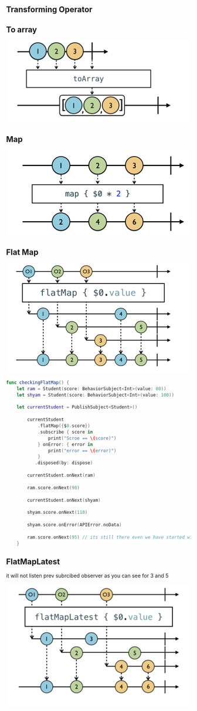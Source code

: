 ## Transforming Operator

## To array

![Alt text](./images/toArray.png)

## Map

![Alt text](./images/map.png)

## Flat Map

![Alt text](./images/flatMap.png)

```swift
func checkingFlatMap() {
    let ram = Student(score: BehaviorSubject<Int>(value: 80))
    let shyam = Student(score: BehaviorSubject<Int>(value: 100))

    let currentStudent = PublishSubject<Student>()

        currentStudent
            .flatMap({$0.score})
            .subscribe { score in
                print("Scroe == \(score)")
            } onError: { error in
                print("error == \(error)")
            }
           .disposed(by: dispose)

        currentStudent.onNext(ram)

        ram.score.onNext(90)

        currentStudent.onNext(shyam)

        shyam.score.onNext(110)

        shyam.score.onError(APIError.noData)

        ram.score.onNext(95) // its still there even we have started with shyam that is problem or not expected with flat map so will use latest flat map to avoid this.
    }

```


## FlatMapLatest

it will not listen prev subrcibed observer as you can see for 3 and 5

![Alt text](./images/latestFlatMap.png)